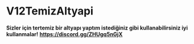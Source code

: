 # V12TemizAltyapi
**__Sizler için tertemiz bir altyapı yaptım istediğiniz gibi kullanabilirsiniz iyi kullanmalar!__**
**https://discord.gg/ZHUgq5nGjX**

